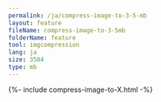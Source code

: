 ```yaml
---
permalink: /ja/compress-image-to-3-5-mb
layout: feature
fileName: compress-image-to-3-5mb
folderName: feature
tool: imgcompression
lang: ja
size: 3584
type: mb
---
```


{%- include compress-image-to-X.html -%}
